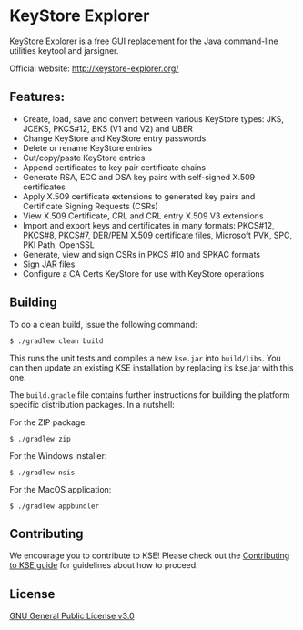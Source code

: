 # KeyStore Explorer

KeyStore Explorer is a free GUI replacement for the Java command-line utilities keytool and jarsigner.

Official website: http://keystore-explorer.org/

## Features:

 -   Create, load, save and convert between various KeyStore types: JKS, JCEKS, PKCS#12, BKS (V1 and V2) and UBER
 -   Change KeyStore and KeyStore entry passwords
 -   Delete or rename KeyStore entries
 -   Cut/copy/paste KeyStore entries
 -   Append certificates to key pair certificate chains
 -   Generate RSA, ECC and DSA key pairs with self-signed X.509 certificates
 -   Apply X.509 certificate extensions to generated key pairs and Certificate Signing Requests (CSRs)
 -   View X.509 Certificate, CRL and CRL entry X.509 V3 extensions
 -   Import and export keys and certificates in many formats: PKCS#12, PKCS#8, PKCS#7, DER/PEM X.509 certificate files, Microsoft PVK, SPC, PKI Path, OpenSSL
 -   Generate, view and sign CSRs in PKCS #10 and SPKAC formats
 -   Sign JAR files
 -   Configure a CA Certs KeyStore for use with KeyStore operations
 
## Building

To do a clean build, issue the following command:

    $ ./gradlew clean build

This runs the unit tests and compiles a new `kse.jar` into `build/libs`. You can then update an existing KSE installation by replacing its kse.jar with this one.

The `build.gradle` file contains further instructions for building the platform specific distribution packages. In a nutshell:

For the ZIP package:

    $ ./gradlew zip 

For the Windows installer:    

    $ ./gradlew nsis

For the MacOS application:    

    $ ./gradlew appbundler

## Contributing

We encourage you to contribute to KSE! Please check out the [Contributing to KSE guide](https://github.com/kaikramer/keystore-explorer/blob/master/CONTRIBUTING.md) for guidelines about how to proceed.

## License

[GNU General Public License v3.0](https://github.com/kaikramer/keystore-explorer/blob/master/LICENSE)
